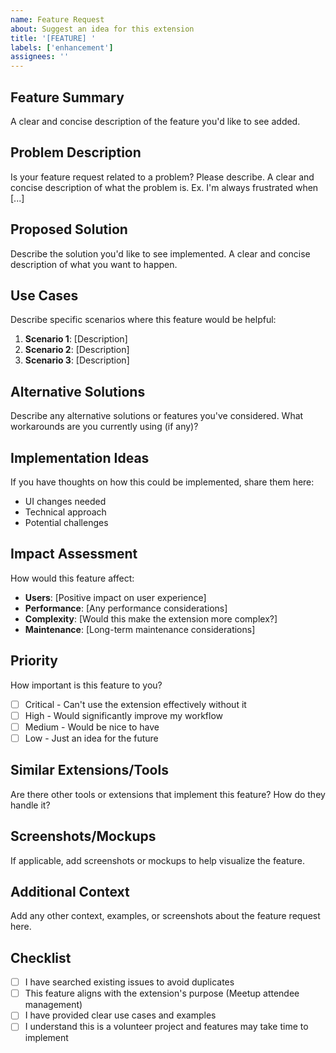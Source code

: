 ```yaml
---
name: Feature Request
about: Suggest an idea for this extension
title: '[FEATURE] '
labels: ['enhancement']
assignees: ''
---
```


## Feature Summary
A clear and concise description of the feature you'd like to see added.

## Problem Description
Is your feature request related to a problem? Please describe.
A clear and concise description of what the problem is. Ex. I'm always frustrated when [...]

## Proposed Solution
Describe the solution you'd like to see implemented.
A clear and concise description of what you want to happen.

## Use Cases
Describe specific scenarios where this feature would be helpful:
1. **Scenario 1**: [Description]
2. **Scenario 2**: [Description]
3. **Scenario 3**: [Description]

## Alternative Solutions
Describe any alternative solutions or features you've considered.
What workarounds are you currently using (if any)?

## Implementation Ideas
If you have thoughts on how this could be implemented, share them here:
- UI changes needed
- Technical approach
- Potential challenges

## Impact Assessment
How would this feature affect:
- **Users**: [Positive impact on user experience]
- **Performance**: [Any performance considerations]
- **Complexity**: [Would this make the extension more complex?]
- **Maintenance**: [Long-term maintenance considerations]

## Priority
How important is this feature to you?
- [ ] Critical - Can't use the extension effectively without it
- [ ] High - Would significantly improve my workflow
- [ ] Medium - Would be nice to have
- [ ] Low - Just an idea for the future

## Similar Extensions/Tools
Are there other tools or extensions that implement this feature? How do they handle it?

## Screenshots/Mockups
If applicable, add screenshots or mockups to help visualize the feature.

## Additional Context
Add any other context, examples, or screenshots about the feature request here.

## Checklist
- [ ] I have searched existing issues to avoid duplicates
- [ ] This feature aligns with the extension's purpose (Meetup attendee management)
- [ ] I have provided clear use cases and examples
- [ ] I understand this is a volunteer project and features may take time to implement
